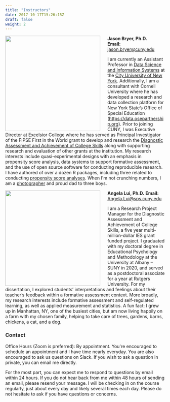 ```yaml
---
title: "Instructors"
date: 2017-10-17T15:26:15Z
draft: false
weight: 2
---
```


<img src='/images/Headshot_Cartoon.jpg' width='300' align='left' style = 'padding-right: 20px' />

**Jason Bryer, Ph.D.**  
**Email:** [jason.bryer@cuny.edu](mailto:jason.bryer@cuny.edu)  

I am currently an Assistant Professor in [Data Science and Information Systems](https://sps.cuny.edu/academics/graduate/master-science-data-science-ms) at the [City University of New York](https://sps.cuny.edu). Additionally, I am a consultant with Cornell University where he has developed a research and data collection platform for New York State’s Office of Special Education (https://data.osepartnership.org). Prior to joining CUNY, I was Executive Director at Excelsior College where he has served as Principal Investigator of the FIPSE First in the World grant to develop and research the [Diagnostic Assessment and Achievement of College Skills](https://daacs.net) along with supporting research and evaluation of other grants at the institution. My research interests include quasi-experimental designs with an emphasis in propensity score analysis, data systems to support formative assessment, and the use of open source software for conducting reproducible research. I have authored of over a dozen R packages, including three related to conducting [propensity score analyses](https://github.com/jbryer/psa). When I'm not crunching numbers, I am a [photographer](http://bryerphotography.com/) and proud dad to three boys.

<img src='/images/Lui_Pixel at Bogins.jpg' width='300' align='left' style = 'padding-right: 20px' />

**Angela Lui, Ph.D.**
**Email:** [Angela.Lui@sps.cuny.edu](mailto:Angela.Lui@sps.cuny.edu)

I am a Research Project Manager for the Diagnostic Assessment and Achievement of College Skills, a five year multi-million-dollar IES grant funded project. I graduated with my doctoral degree in Educational Psychology and Methodology at the University at Albany – SUNY in 2020, and served as a postdoctoral associate for a year at Rutgers University. For my dissertation, I explored students’ interpretations and feelings about their teacher’s feedback within a formative assessment context. More broadly, my research interests include formative assessment and self-regulated learning, as well as applied measurement and statistics. A fun fact: I grew up in Manhattan, NY, one of the busiest cities, but am now living happily on a farm with my chosen family, helping to take care of trees, gardens, barns, chickens, a cat, and a dog. 

### Contact

Office Hours (Zoom is preferred): By appointment. You're encouraged to schedule an appointment and I have time nearly everyday. You are also encouraged to ask us questions on Slack. If you wish to ask a question in private, you can email me directly.

For the most part, you can expect me to respond to questions by email within 24 hours. If you do not hear back from me within 48 hours of sending an email, please resend your message. I will be checking in on the course regularly, just about every day and likely several times each day. Please do not hesitate to ask if you have questions or concerns.

